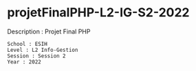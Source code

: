 # projetFinalPHP-L2-IG-S2-2022

Description : Projet Final PHP

    School : ESIH
    Level : L2 Info-Gestion
    Session : Session 2
    Year : 2022
